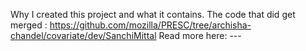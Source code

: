 Why I created this project and what it contains.
The code that did get merged : https://github.com/mozilla/PRESC/tree/archisha-chandel/covariate/dev/SanchiMittal
Read more here: ---
